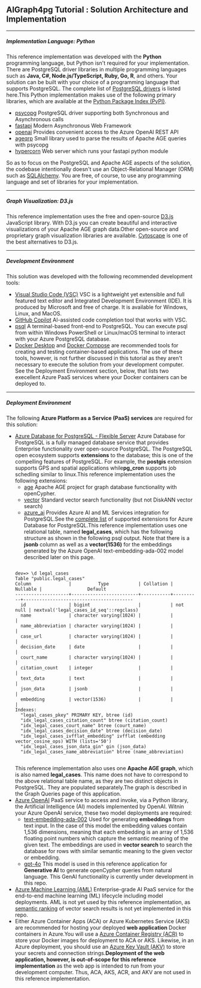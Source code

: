 ## AIGraph4pg Tutorial : Solution Architecture and Implementation

---

##### Implementation Language: Python

This reference implementation was developed with the **Python**
programming language, but Python isn't required for your implementation.
There are PostgreSQL driver libraries in multiple programming languages
such as **Java, C#, Node.js/TypeScript, Ruby, Go, R**, and others.
Your solution can be built with your choice of a programming language
that supports PostgreSQL.
The complete list of [PostgreSQL drivers](https://wiki.postgresql.org/wiki/List_of_drivers)
is listed here.This Python implementation makes use of the following primary libraries, which are available
at the [Python Package Index (PyPI)](https://pypi.org/).

* [psycopg](https://pypi.org/project/psycopg/)
  PostgreSQL driver supporting both Synchronous and Asynchronous calls
* [fastapi](https://pypi.org/project/fastapi/)
  Modern Asynchronous Web Framework
* [openai](https://pypi.org/project/openai/)
  Provides convenient access to the Azure OpenAI REST API
* [ageqrp](https://pypi.org/project/ageqrp/)
  Small library used to parse the results of Apache AGE queries with psycopg
* [hypercorn](https://pypi.org/project/Hypercorn/)
  Web server which runs your fastapi python module

So as to focus on the PostgreSQL and Apache AGE aspects of the solution,
the codebase intentionally doesn't use an Object-Relational Manager (ORM) such as
[SQLAlchemy](https://pypi.org/project/SQLAlchemy/).
You are free, of course, to use any programming language and set of libraries
for your implementation.

---

##### Graph Visualization: D3.js

This reference implementation uses the free and open-source
[D3.js](https://d3js.org/) JavaScript library.
With D3.js you can create beautiful and interactive visualizations
of your Apache AGE graph data.Other open-source and proprietary graph visualization libraries are available.
[Cytoscape](https://cytoscape.org/) is one of
the best alternatives to D3.js.

---

##### Development Environment

This solution was developed with the following recommended development tools:

* [Visual Studio Code (VSC)](https://code.visualstudio.com/)
  VSC is a lightweight yet extensible and full featured text editor and
  Integrated Development Environment (IDE).
  It is produced by Microsoft and free of charge.
  It is available for Windows, Linux, and MacOS.
* [GitHub Copilot](https://github.com/features/copilot)
  AI-assisted code completion tool that works with VSC.
* [psql](https://www.postgresql.org/docs/current/app-psql.html)
  A terminal-based front-end to PostgreSQL.
  You can execute psql from within Windows PowerShell or Linux/macOS terminal
  to interact with your Azure PostgreSQL database.
* [Docker Desktop](https://www.docker.com/products/docker-desktop/)
  and [Docker Compose](https://docs.docker.com/compose/)
  are recommended tools for creating and testing container-based applications.
  The use of these tools, however, is not further discussed in this tutorial
  as they aren't necessary to execute the solution from your development computer.
  See the Deployment Environment section, below, that lists two execellent Azure PaaS
  services where your Docker containers can be deployed to.

---

##### Deployment Environment

The following **Azure Platform as a Service (PaaS) services** are required
for this solution:

* [Azure Database for PostgreSQL - Flexible Server](https://learn.microsoft.com/en-us/azure/postgresql/flexible-server/overview)
  Azure Database for PostgreSQL is a fully managed database service that provides
  Enterprise functionality over open-source PostgreSQL.
  The PostgreSQL open ecosystem supports **extensions** to the database;
  this is one of the compelling features of PostgreSQL. For example, the
  **postgis** extension supports GPS and spatial applications while**pg\_cron** supports job schedling similar to linux.This reference implementation uses the following extensions:
  + [age](https://learn.microsoft.com/en-us/azure/postgresql/extensions/concepts-extensions-versions#age)
    Apache AGE project for graph database functionality with openCypher.
  + [vector](https://learn.microsoft.com/en-us/azure/postgresql/extensions/concepts-extensions-versions#vector)
    Standard vector search functionality (but not DiskANN vector search)
  + [azure\_ai](https://learn.microsoft.com/en-us/azure/postgresql/extensions/concepts-extensions-versions#azure_ai)
    Provides Azure AI and ML Services integration for PostgreSQL.See the [complete list](https://learn.microsoft.com/en-us/azure/postgresql/extensions/concepts-extensions-versions)
  of supported extensions for Azure Database for PostgreSQL.This reference implementation uses one relational table, named **legal\_cases**,
  which has the following structure as shown in the following psql output.
  Note that there is a **jsonb** column as well as a
  **vector(1536)** for the embeddings generated by the Azure OpenAI
  text-embedding-ada-002 model described later on this page.
  ```
  
  dev=> \d legal_cases
  Table "public.legal_cases"
  Column              |          Type           | Collation | Nullable |                 Default
  --------------------+-------------------------+-----------+----------+-----------------------------------------
    id                | bigint                  |           | not null | nextval('legal_cases_id_seq'::regclass)
    name              | character varying(1024) |           |          |
    name_abbreviation | character varying(1024) |           |          |
    case_url          | character varying(1024) |           |          |
    decision_date     | date                    |           |          |
    court_name        | character varying(1024) |           |          |
    citation_count    | integer                 |           |          |
    text_data         | text                    |           |          |
    json_data         | jsonb                   |           |          |
    embedding         | vector(1536)            |           |          |
  Indexes:
    "legal_cases_pkey" PRIMARY KEY, btree (id)
    "idx_legal_cases_citation_count" btree (citation_count)
    "idx_legal_cases_court_name" btree (court_name)
    "idx_legal_cases_decision_date" btree (decision_date)
    "idx_legal_cases_ivfflat_embedding" ivfflat (embedding vector_cosine_ops) WITH (lists='50')
    "idx_legal_cases_json_data_gin" gin (json_data)
    "idx_legal_cases_name_abbreviation" btree (name_abbreviation)
        
  ```
  This reference implementation also uses one **Apache AGE graph**,
  which is also named **legal\_cases**. This name does not have to
  correspond to the above relational table name, as they are two distinct objects
  in PostgreSQL. They are populated separately.The graph is described in the Graph Queries page of this application.
* [Azure OpenAI](https://azure.microsoft.com/en-us/products/ai-services/openai-service/)
  PaaS service to access and invoke, via a Python library, the Artificial Intelligence (AI)
  models implemented by OpenAI.
  Witnin your Azure OpenAI service, these two model deployments are required:
  + [text-embedding-ada-002](https://learn.microsoft.com/en-us/azure/ai-services/openai/concepts/models?tabs=global-standard%2Cstandard-chat-completions#embeddings)
    Used for generating **embeddings** from text input.
    In the case of this model the embedding values contain 1,536 dimensions,
    meaning that each embedding is an array of 1,536 floating point numbers
    which capture the semantic meaning of the given text.
    The embeddings are used in **vector search** to search the
    database for rows with similar semantic meaning to the given vector or embedding.
  + [gpt-4o](https://learn.microsoft.com/en-us/azure/ai-services/openai/concepts/models?tabs=global-standard%2Cstandard-chat-completions#gpt-4)
    This model is used in this reference application for **Generative AI**
    to generate openCypher queries from natural language.
    This GenAI functionality is currently under development in this repo.
* [Azure Machine Learning (AML)](https://azure.microsoft.com/en-us/products/machine-learning)
  Enterprise-grade AI PaaS service for the end-to-end machine learning (ML) lifecycle
  including model deployments.
  AML is not yet used by this reference implementation, as
  [semantic ranking](https://techcommunity.microsoft.com/blog/adforpostgresql/introducing-the-semantic-ranking-solution-for-azure-database-for-postgresql/4298781)
  of vector search results is not yet implemented in this repo.
* Either Azure Container Apps (ACA)
  or Azure Kubernetes Service (AKS)
  are recommended for hosting your deployed **web application**
  Docker containers in Azure.You will use a [Azure Container Registry (ACR)](https://learn.microsoft.com/en-us/azure/container-registry/)
  to store your Docker images for deployment to ACA or AKS.
  Likewise, in an Azure deployment, you should use an [Azure Key Vault (AKV)](https://learn.microsoft.com/en-us/azure/key-vault/)
  to store your secrets and connection strings.**Deployment of the web application, however, is out-of-scope for this reference implementation**
  as the web app is intended to run from your development computer.
  Thus, ACA, AKS, ACR, and AKV are not used in this reference implementation.
```




```

